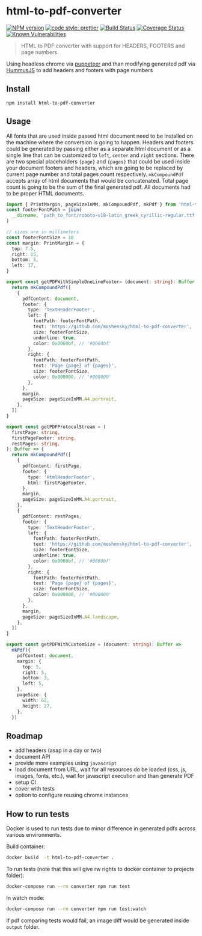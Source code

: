 # html-to-pdf-converter

[![NPM version][npm-badge-url]][npm-url]
[![code style: prettier][prettier-badge-url]][prettier-url]
[![Build Status][travis-ci-badge-url]][travis-ci-url]
[![Coverage Status][coveralls-badge-url]][coveralls-url]
[![Known Vulnerabilities][snyk-badge-url]][snyk-url]

> HTML to PDF converter with support for HEADERS, FOOTERS and page numbers.

Using headless chrome via [puppeteer](https://github.com/GoogleChrome/puppeteer) and than modifying generated pdf via [HummusJS](https://github.com/galkahana/HummusJS) to add headers and footers with page numbers

## Install

```shell
npm install html-to-pdf-converter
```

## Usage

All fonts that are used inside passed html document need to be installed on the machine where the conversion is going to happen.
Headers and footers could be generated by passing either as a separate html document or as a single line that can be customized to `left`, `center` and `right` sections.
There are two special placeholders `{page}` and `{pages}` that could be used inside your document footers and headers, which are going to be replaced by current page number and total pages count respectively.
`mkCompoundPdf` accepts array of html documents that would be concatenated. Total page count is going to be the sum of the final generated pdf.
All documents had to be proper HTML documents. 

```ts
import { PrintMargin, pageSizeInMM, mkCompoundPdf, mkPdf } from 'html-to-pdf-converter'
const footerFontPath = join(
  __dirname, 'path_to_font/roboto-v18-latin_greek_cyrillic-regular.ttf',
)

// sizes are in millimeters
const footerFontSize = 10
const margin: PrintMargin = {
  top: 7.5,
  right: 15,
  bottom: 5,
  left: 17,
}

export const getPDFWithSimpleOneLineFooter= (document: string): Buffer => {
  return mkCompoundPdf([
    {
      pdfContent: document,
      footer: {
        type: 'TextHeaderFooter',
        left: {
          fontPath: footerFontPath,
          text: 'https://github.com/moshensky/html-to-pdf-converter',
          size: footerFontSize,
          underline: true,
          color: 0x0060bf, // '#0060bf'
        },
        right: {
          fontPath: footerFontPath,
          text: 'Page {page} of {pages}',
          size: footerFontSize,
          color: 0x000000, // '#000000'
        },
      },
      margin,
      pageSize: pageSizeInMM.A4.portrait,
    },
  ])
}

export const getPDFProtocolStream = (
  firstPage: string,
  firstPageFooter: string,
  restPages: string,
): Buffer => {
  return mkCompoundPdf([
    {
      pdfContent: firstPage,
      footer: {
        type: 'HtmlHeaderFooter',
        html: firstPageFooter,
      },
      margin,
      pageSize: pageSizeInMM.A4.portrait,
    },
    {
      pdfContent: restPages,
      footer: {
        type: 'TextHeaderFooter',
        left: {
          fontPath: footerFontPath,
          text: 'https://github.com/moshensky/html-to-pdf-converter',
          size: footerFontSize,
          underline: true,
          color: 0x0060bf, // '#0060bf'
        },
        right: {
          fontPath: footerFontPath,
          text: 'Page {page} of {pages}',
          size: footerFontSize,
          color: 0x000000, // '#000000'
        },
      },
      margin,
      pageSize: pageSizeInMM.A4.landscape,
    },
  ])
}

export const getPDFWithCustomSize = (document: string): Buffer =>
  mkPdf({
    pdfContent: document,
    margin: {
      top: 5,
      right: 5,
      bottom: 3,
      left: 5,
    },
    pageSize: {
      width: 62,
      height: 27,
    },
  })
```

## Roadmap

- add headers (asap in a day or two)
- document API
- provide more examples using `javascript`
- load document from URL, wait for all resources do be loaded (css, js, images, fonts, etc.), wait for javascript execution and than generate PDF
- setup CI
- cover with tests
- option to configure reusing chrome instances

## How to run tests

Docker is used to run tests due to minor difference in generated pdfs across various environments.

Build container:

```bash
docker build  -t html-to-pdf-converter .
```

To run tests (note that this will give rw rights to docker container to projects folder):

```bash
docker-compose run --rm converter npm run test
```

In watch mode:

```bash
docker-compose run --rm converter npm run test:watch
```

If pdf comparing tests would fail, an image diff would be generated inside `output` folder.

[npm-url]: https://www.npmjs.com/package/html-to-pdf-converter
[npm-badge-url]: https://img.shields.io/npm/v/html-to-pdf-converter.svg
[prettier-url]: https://github.com/prettier/prettier
[prettier-badge-url]: https://img.shields.io/badge/code_style-prettier-ff69b4.svg
[travis-ci-url]: https://travis-ci.org/moshensky/html-to-pdf-converter
[travis-ci-badge-url]: https://travis-ci.org/moshensky/html-to-pdf-converter.svg?branch=master
[coveralls-badge-url]: https://coveralls.io/repos/github/moshensky/html-to-pdf-converter/badge.svg?branch=master
[coveralls-url]: https://coveralls.io/github/moshensky/html-to-pdf-converter?branch=master
[snyk-badge-url]: https://snyk.io/test/github/moshensky/html-to-pdf-converter/badge.svg?targetFile=package.json
[snyk-url]: https://snyk.io/test/github/moshensky/html-to-pdf-converter?targetFile=package.json


